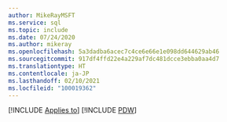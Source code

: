 ```yaml
---
author: MikeRayMSFT
ms.service: sql
ms.topic: include
ms.date: 07/24/2020
ms.author: mikeray
ms.openlocfilehash: 5a3dadba6acec7c4ce6e66e1e098dd644629ab46
ms.sourcegitcommit: 917df4ffd22e4a229af7dc481dcce3ebba0aa4d7
ms.translationtype: HT
ms.contentlocale: ja-JP
ms.lasthandoff: 02/10/2021
ms.locfileid: "100019362"
---
```

[!INCLUDE [Applies to](../../includes/applies-md.md)] [!INCLUDE [PDW](_pdw.md)] 